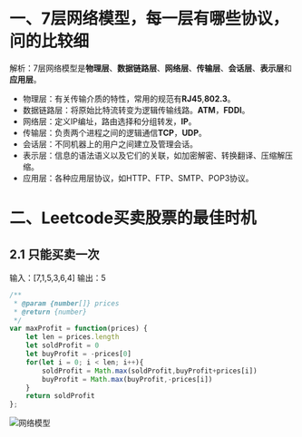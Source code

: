 # 一、7层网络模型，每一层有哪些协议，问的比较细
解析：7层网络模型是**物理层**、**数据链路层**、**网络层**、**传输层**、**会话层**、**表示层**和**应用层**。
- 物理层：有关传输介质的特性，常用的规范有**RJ45**,**802.3**。
- 数据链路层：将原始比特流转变为逻辑传输线路。**ATM**，**FDDI**。
- 网络层：定义IP编址，路由选择和分组转发，**IP**。
- 传输层：负责两个进程之间的逻辑通信**TCP**，**UDP**。
- 会话层：不同机器上的用户之间建立及管理会话。
- 表示层：信息的语法语义以及它们的关联，如加密解密、转换翻译、压缩解压缩。
- 应用层：各种应用层协议，如HTTP、FTP、SMTP、POP3协议。
# 二、Leetcode买卖股票的最佳时机
## 2.1 只能买卖一次

输入：[7,1,5,3,6,4]
输出：5
```js
/**
 * @param {number[]} prices
 * @return {number}
 */
var maxProfit = function(prices) {
    let len = prices.length
    let soldProfit = 0
    let buyProfit = -prices[0]
    for(let i = 0; i < len; i++){
        soldProfit = Math.max(soldProfit,buyProfit+prices[i])
        buyProfit = Math.max(buyProfit,-prices[i])
    }
    return soldProfit
};
```
![网络模型](https://user-images.githubusercontent.com/72426886/132125444-49299b48-ee8a-42f5-90c6-464ea47e10e0.png)
